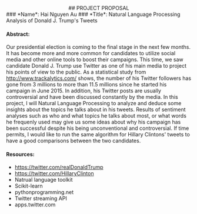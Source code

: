 <center>
## PROJECT PROPOSAL
</center>
### *Name*: Hai Nguyen Au
### *Title*: Natural Language Processing Analysis of Donald J. Trump's Tweets


#### **Abstract:**

Our presidential election is coming to the final stage in the next few months. It has become more and more common for candidates to utilize social media and other online tools to boost their campaigns. This time, we saw candidate Donald J. Trump use Twitter as one of his main media to project his points of view to the public. As a statistical study from http://www.trackalytics.com/ shows, the number of his Twitter followers has gone from 3 millions to more than 11.5 millions since he started his campaign in June 2015. In addition, his Twitter posts are usually controversial and have been discussed constantly by the media. In this project, I will Natural Language Processing to analyze and deduce some insights about the topics he talks about in his tweets. Results of sentiment analyses such as who and what topics he talks about most, or what words he frequenly used may give us some ideas about why his campaign has been successful despite his being unconventional and controversial. If time permits, I would like to run the same algorithm for Hillary Clintons' tweets to have a good comparisons between the two candidates.


#### **Resources:**

- https://twitter.com/realDonaldTrump
- https://twitter.com/HillaryClinton
- Natrual language toolkit
- Scikit-learn
- pythonprogramming.net
- Twitter streaming API
- apps.twitter.com